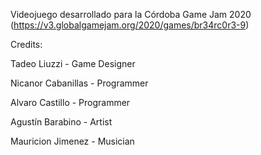 Videojuego desarrollado para la Córdoba Game Jam 2020 (https://v3.globalgamejam.org/2020/games/br34rc0r3-9)

Credits:

Tadeo Liuzzi - Game Designer

Nicanor Cabanillas - Programmer

Alvaro Castillo - Programmer

Agustín Barabino - Artist

Mauricion Jimenez - Musician
